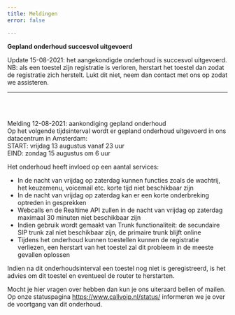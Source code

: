 ```yaml
---
title: Meldingen
error: false

---
```

**Gepland onderhoud succesvol uitgevoerd**

Update 15-08-2021: het aangekondigde onderhoud is succesvol uitgevoerd.   
NB: als een toestel zijn registratie is verloren, herstart het toestel dan zodat de registratie zich herstelt. Lukt dit niet, neem dan contact met ons op zodat we assisteren.   
  
<hr> 

<br><br>

Melding 12-08-2021: aankondiging gepland onderhoud    
Op het volgende tijdsinterval wordt er gepland onderhoud uitgevoerd in ons datacentrum in Amsterdam:  
START: vrijdag 13 augustus vanaf 23 uur  
EIND: zondag 15 augustus om 6 uur

Het onderhoud heeft invloed op een aantal services:

* In de nacht van vrijdag op zaterdag kunnen functies zoals de wachtrij, het keuzemenu, voicemail etc. korte tijd niet beschikbaar zijn
* In de nacht van vrijdag op zaterdag kan er een korte onderbreking optreden in gesprekken
* Webcalls en de Realtime API zullen in de nacht van vrijdag op zaterdag maximaal 30 minuten niet beschikbaar zijn
* Indien gebruik wordt gemaakt van Trunk functionaliteit: de secundaire SIP trunk zal niet beschikbaar zijn, de primaire trunk blijft online
* Tijdens het onderhoud kunnen toestellen kunnen de registratie verliezen, een herstart van het toestel zal dit probleem in de meeste gevallen oplossen

Indien na dit onderhoudsinterval een toestel nog niet is geregistreerd, is het advies om dit toestel en eventueel de router te herstarten.

Mocht je hier vragen over hebben dan kun je ons uiteraard bellen of mailen. Op onze statuspagina https://www.callvoip.nl/status/ informeren we je over de voortgang van dit onderhoud.